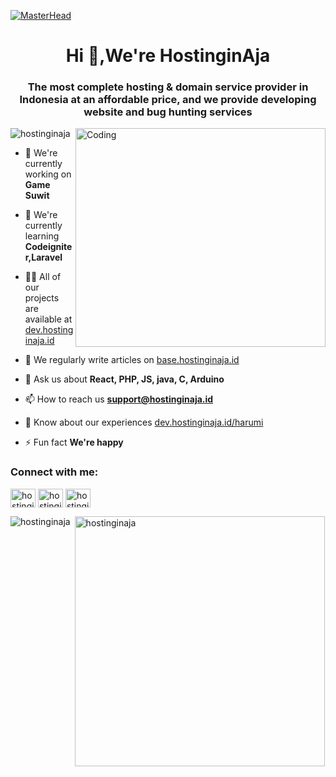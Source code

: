 [![MasterHead](https://i.ibb.co/NNBGxmV/Hostingin-AJA-1.gif)](https://hostinginaja.id)
<h1 align="center">Hi 👋,We're HostinginAja</h1>
<h3 align="center">The most complete hosting & domain service provider in Indonesia at an affordable price, and we provide developing website and bug hunting services</h3>
<img align="right" alt="Coding" height="350" width="400" src="https://cdn.dribbble.com/users/1162077/screenshots/3848914/programmer.gif">

<p align="left"> <img src="https://komarev.com/ghpvc/?username=hostinginaja&label=Profile%20views&color=0e75b6&style=flat" alt="hostinginaja" /> </p>

- 🔭 We're currently working on **Game Suwit**

- 🌱 We're currently learning **Codeigniter,Laravel**

- 👨‍💻 All of our projects are available at [dev.hostinginaja.id](dev.hostinginaja.id)

- 📝 We regularly write articles on [base.hostinginaja.id](base.hostinginaja.id)

- 💬 Ask us about **React, PHP, JS, java, C, Arduino**

- 📫 How to reach us **support@hostinginaja.id**

- 📄 Know about our experiences [dev.hostinginaja.id/harumi](dev.hostinginaja.id/harumi)

- ⚡ Fun fact **We're happy**

<h3 align="left">Connect with me:</h3>
<p align="left">
<a href="https://fb.com/hostinginaja" target="blank"><img align="center" src="https://raw.githubusercontent.com/rahuldkjain/github-profile-readme-generator/master/src/images/icons/Social/facebook.svg" alt="hostinginaja" height="30" width="40" /></a>
<a href="https://instagram.com/hostingin.aja" target="blank"><img align="center" src="https://raw.githubusercontent.com/rahuldkjain/github-profile-readme-generator/master/src/images/icons/Social/instagram.svg" alt="hostingin.aja" height="30" width="40" /></a>
<a href="https://www.youtube.com/c/hostinginaja" target="blank"><img align="center" src="https://raw.githubusercontent.com/rahuldkjain/github-profile-readme-generator/master/src/images/icons/Social/youtube.svg" alt="hostinginaja" height="30" width="40" /></a>
</p>

<p><img align="left" src="https://github-readme-stats.vercel.app/api/top-langs?username=hostinginaja&show_icons=true&locale=en&layout=compact" alt="hostinginaja" /></p>

<p>&nbsp;<img align="center" width="400" src="https://github-readme-stats.vercel.app/api?username=hostinginaja&show_icons=true&locale=en" alt="hostinginaja" /></p>
